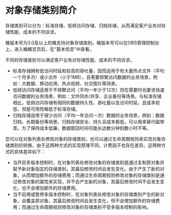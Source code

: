 # 对象存储类别简介<a name="zh-cn_topic_0083520726"></a>

存储类别可以分为：标准存储、低频访问存储、归档存储，从而满足客户业务对存储性能、成本的不同诉求。

桶版本号为3.0及以上的桶支持对象存储类别。桶版本号可以在OBS管理控制台上，进入桶概览页后，在“基本信息”中查看。

不同的存储类别可以满足客户业务对存储性能、成本的不同诉求。

-   标准存储拥有低访问时延和较高的吞吐量，因而适用于有大量热点文件（平均一个月多次）或小文件（小于1MB），且需要频繁访问数据的业务场景，例如：大数据、移动应用、热点视频、社交图片等场景。
-   低频访问存储适用于不频繁访问（平均一年少于12次）但在需要时也要求快速访问数据的业务场景，例如：文件同步/共享、企业备份等场景。与标准存储相比，低频访问存储有相同的数据持久性、吞吐量以及访问时延，且成本较低，但是可用性略低于标准存储。
-   归档存储适用于很少访问（平均一年访问一次）数据的业务场景，例如：数据归档、长期备份等场景。归档存储安全、持久且成本极低，可以用来替代磁带库。为了保持成本低廉，数据取回时间可能长达数分钟到数小时不等。

您可以在对象列表处修改对象的存储类别，也可以通过生命周期规则来实现对象存储类别的转换，由于这两种方式的实现原理不同，计费因子也存在差异。这两种方式的具体差异如下：

-   当开启多版本控制时，在对象列表处修改对象的存储类别是通过复制原对象并赋予新对象指定的存储类别，其最后修改时间会发生变化。由于产生了新的对象，从而增加额外的存储费用；而通过生命周期规则修改对象的存储类别是通过修改对象的属性来实现，并不会产生新的对象，其最后修改时间不会发生变化，也不会增加额外的存储费用。
-   当不启用或暂停多版本控制时，在对象列表处修改对象的存储类别产生的新对象，会覆盖原对象，其最后修改时间会发生变化，但不会增加额外的存储费用；而通过生命周期规则修改对象的存储类别不受多版本控制的影响。

